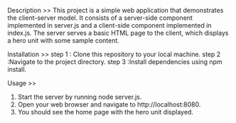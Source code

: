 Description >>
   This project is a simple web application that demonstrates the client-server model. It consists of a server-side component implemented in server.js and a client-side component implemented in index.js. The server serves a basic HTML page to the client, which displays a hero unit with some sample content.

Installation >>
    step 1 : Clone this repository to your local machine.
    step 2 :Navigate to the project directory.
    step 3 :Install dependencies using npm install.

Usage >>
  1. Start the server by running node server.js.
  2. Open your web browser and navigate to http://localhost:8080.
  3. You should see the home page with the hero unit displayed.

